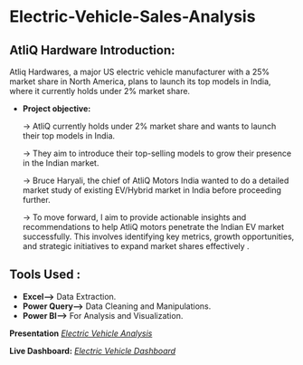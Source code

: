 # Electric-Vehicle-Sales-Analysis


## AtliQ Hardware Introduction:
Atliq Hardwares, a major US electric vehicle manufacturer with a 25% market share in North America, plans to launch its top models in India, where it currently holds under 2% market share.


- **Project objective:** 

  -> AtliQ currently holds under 2% market share and wants to launch their top models in India.

   -> They aim to introduce their top-selling models to grow their presence in the Indian market.

  -> Bruce Haryali, the chief of AtliQ Motors India wanted to do a detailed market study 
      of existing EV/Hybrid market in India before proceeding further.

  -> To move forward, I aim to provide actionable insights and recommendations to help AtliQ motors penetrate the Indian EV market successfully. This involves identifying key metrics, growth opportunities, and         strategic initiatives to expand market shares effectively
.

## Tools Used :

- **Excel-->**  Data Extraction.
- **Power Query-->**  Data Cleaning and Manipulations.
- **Power BI-->** For Analysis and Visualization.


**Presentation**  _[Electric Vehicle Analysis](https://github.com/Megha-S1/Electric-Vehicle-Sales-Analysis/blob/main/Electric%20Vehcile%20Sales%20analysis.pdf)_ 

**Live Dashboard:**  _[Electric Vehicle Dashboard](https://app.powerbi.com/view?r=eyJrIjoiOTM2M2RiNTAtYzQ4YS00N2QwLWEzZjMtOTY4MjU5OTUxMTJiIiwidCI6ImM2ZTU0OWIzLTVmNDUtNDAzMi1hYWU5LWQ0MjQ0ZGM1YjJjNCJ9)_ 
